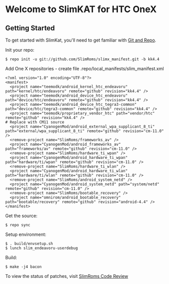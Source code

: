Welcome to SlimKAT for HTC OneX
===============================


Getting Started
---------------

To get started with SlimKat, you'll need to get familiar with
[Git and Repo](http://source.android.com/download/using-repo).

Init your repo:

    $ repo init -u git://github.com/SlimRoms/slimx_manifest.git -b kk4.4

Add One X repositories - create file .repo/local_manifests/slim_manifest.xml

    <?xml version="1.0" encoding="UTF-8"?>
    <manifest>
      <project name="teemodk/android_kernel_htc_endeavoru" path="kernel/htc/endeavoru" remote="github" revision="kk4.4" />
      <project name="teemodk/android_device_htc_endeavoru" path="device/htc/endeavoru" remote="github" revision="kk4.4" />
      <project name="teemodk/android_device_htc_tegra3-common" path="device/htc/tegra3-common" remote="github" revision="kk4.4" />
      <project name="teemodk/proprietary_vendor_htc" path="vendor/htc" remote="github" revision="kk4.4" />
    # Replace with CM11 source
      <project name="CyanogenMod/android_external_wpa_supplicant_8_ti" path="external/wpa_supplicant_8_ti" remote="github" revision="cm-11.0" />
      <remove-project name="SlimRoms/frameworks_av" />
      <project name="CyanogenMod/android_frameworks_av" path="frameworks/av" remote="github" revision="cm-11.0" />
      <remove-project name="SlimRoms/hardware_ti_wpan" />
      <project name="CyanogenMod/android_hardware_ti_wpan" path="hardware/ti/wpan" remote="github" revision="cm-11.0" />
      <remove-project name="SlimRoms/hardware_ti_wlan" />
      <project name="CyanogenMod/android_hardware_ti_wlan" path="hardware/ti/wlan" remote="github" revision="cm-11.0" />
      <remove-project name="SlimRoms/android_system_netd" />
      <project name="CyanogenMod/android_system_netd" path="system/netd" remote="github" revision="cm-11.0" />
      <remove-project name="SlimRoms/bootable_recovery" />
      <project name="omnirom/android_bootable_recovery" path="bootable/recovery" remote="github" revision="android-4.4" />
    </manifest>


Get the source:

    $ repo sync

Setup environment:

    $ . build/envsetup.sh
    $ lunch slim_endeavoru-userdebug

Build:

    $ make -j4 bacon




To view the status of patches, visit [SlimRoms Code Review](http://gerrit.slimroms.net)

